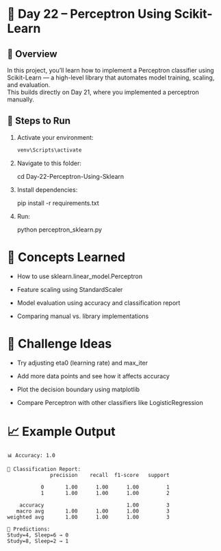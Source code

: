 # 🤖 Day 22 – Perceptron Using Scikit-Learn

## 📌 Overview
In this project, you’ll learn how to implement a Perceptron classifier using Scikit-Learn — a high-level library that automates model training, scaling, and evaluation.  
This builds directly on Day 21, where you implemented a perceptron manually.

## 🚀 Steps to Run

1. Activate your environment:
   ```bash
   venv\Scripts\activate

2. Navigate to this folder:

    cd Day-22-Perceptron-Using-Sklearn

3. Install dependencies:

    pip install -r requirements.txt

4. Run:

    python perceptron_sklearn.py

# 🧠 Concepts Learned

- How to use sklearn.linear_model.Perceptron

- Feature scaling using StandardScaler

- Model evaluation using accuracy and classification report

- Comparing manual vs. library implementations

# 🧩 Challenge Ideas

- Try adjusting eta0 (learning rate) and max_iter

- Add more data points and see how it affects accuracy

- Plot the decision boundary using matplotlib

- Compare Perceptron with other classifiers like LogisticRegression

# 📈 Example Output
```
📊 Accuracy: 1.0

🧾 Classification Report:
              precision    recall  f1-score   support

           0       1.00      1.00      1.00         1
           1       1.00      1.00      1.00         2

    accuracy                           1.00         3
   macro avg       1.00      1.00      1.00         3
weighted avg       1.00      1.00      1.00         3

🔮 Predictions:
Study=4, Sleep=6 → 0
Study=8, Sleep=2 → 1
```